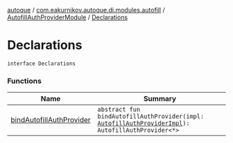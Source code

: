 [autoque](../../../index.md) / [com.eakurnikov.autoque.di.modules.autofill](../../index.md) / [AutofillAuthProviderModule](../index.md) / [Declarations](./index.md)

# Declarations

`interface Declarations`

### Functions

| Name | Summary |
|---|---|
| [bindAutofillAuthProvider](bind-autofill-auth-provider.md) | `abstract fun bindAutofillAuthProvider(impl: `[`AutofillAuthProviderImpl`](../../../com.eakurnikov.autoque.dependencies.auth/-autofill-auth-provider-impl/index.md)`): AutofillAuthProvider<*>` |
